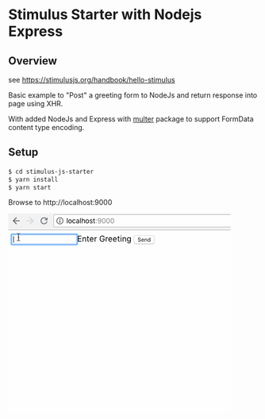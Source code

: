 # Stimulus Starter with Nodejs Express

## Overview

see https://stimulusjs.org/handbook/hello-stimulus

Basic example to "Post" a greeting form to NodeJs and return response into page using XHR.

With added NodeJs and Express with [multer](https://www.npmjs.com/package/multer) package to support FormData content type encoding.

## Setup

```
$ cd stimulus-js-starter
$ yarn install
$ yarn start
```

Browse to http://localhost:9000

![greeting.gif](https://github.com/griffio/stimulus-js-starter/blob/master/greet.gif)

